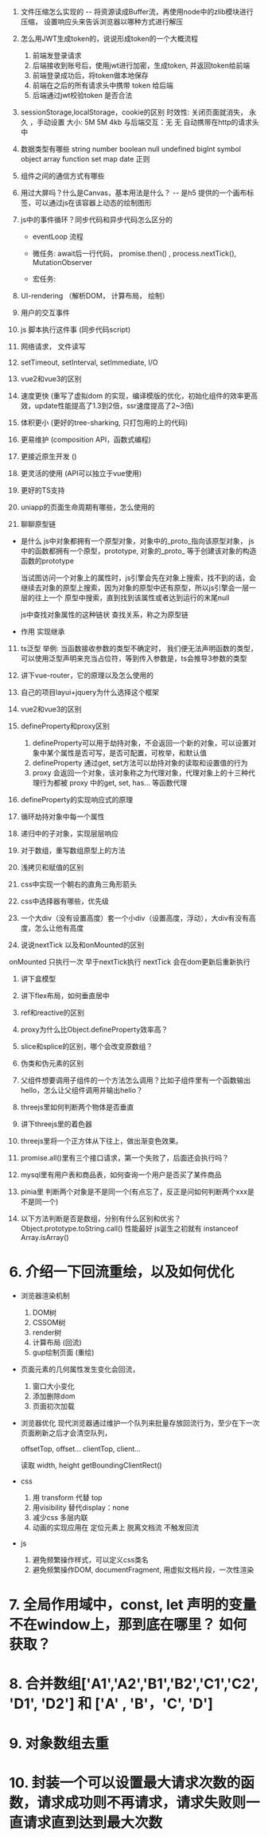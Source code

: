 1. 文件压缩怎么实现的
-- 将资源读成Buffer流，再使用node中的zlib模块进行压缩， 设置响应头来告诉浏览器以哪种方式进行解压

2. 怎么用JWT生成token的，说说形成token的一个大概流程
    1. 前端发登录请求
    2. 后端接收到账号后，使用jwt进行加密，生成token, 并返回token给前端
    3. 前端登录成功后，将token做本地保存
    4. 前端在之后的所有请求头中携带 token 给后端
    5. 后端通过jwt校验token 是否合法

3. sessionStorage,localStorage，cookie的区别
    时效性: 关闭页面就消失， 永久 ，手动设置
    大小: 5M   5M  4kb
    与后端交互：无  无  自动携带在http的请求头中

4. 数据类型有哪些
  string number boolean null undefined bigInt symbol
  object array function set map date 正则 
5. 组件之间的通信方式有哪些

6. 用过大屏吗？什么是Canvas，基本用法是什么？
  -- 是h5 提供的一个画布标签，可以通过js在该容器上动态的绘制图形
    
7. js中的事件循环？同步代码和异步代码怎么区分的
    - eventLoop 流程
    - 微任务: await后一行代码， promise.then() , process.nextTick(), MutationObserver

    - 宏任务: 
  1. UI-rendering （解析DOM， 计算布局， 绘制）
  2. 用户的交互事件
  3. js 脚本执行这件事 (同步代码script)
  4. 网络请求， 文件读写
  5. setTimeout, setInterval, setImmediate, I/O


8. vue2和vue3的区别
  1. 速度更快 (重写了虚拟dom 的实现，编译模版的优化，初始化组件的效率更高效，update性能提高了1.3到2倍，ssr速度提高了2~3倍)
  2. 体积更小 (更好的tree-sharking, 只打包用的上的代码)
  3. 更易维护 (composition API，函数式编程)
  4. 更接近原生开发 ()
  5. 更灵活的使用 (API可以独立于vue使用)
  6. 更好的TS支持


9. uniapp的页面生命周期有哪些，怎么使用的



10. 聊聊原型链
  - 是什么
    js中对象都拥有一个原型对象，对象中的_proto_指向该原型对象，
    js中的函数都拥有一个原型，prototype, 
    对象的_proto_ 等于创建该对象的构造函数的prototype

    当试图访问一个对象上的属性时，js引擎会先在对象上搜索，找不到的话，会继续去对象的原型上搜索，因为对象的原型中还有原型，所以js引擎会一层一层的往上一个 
    原型中搜索，直到找到该属性或者达到运行的末尾null

    js中查找对象属性的这种链状 查找关系，称之为原型链

  - 作用
    实现继承


11. ts泛型 
  举例: 当函数接收参数的类型不确定时， 我们便无法声明函数的类型，可以使用泛型声明来充当占位符，等到传入参数是，ts会推导3参数的类型


12. 讲下vue-router，它的原理以及怎么使用的



1. 自己的项目layui+jquery为什么选择这个框架

2. vue2和vue3的区别
3. defineProperty和proxy区别
    1. defineProperty可以用于劫持对象，不会返回一个新的对象，可以设置对象中某个属性是否可写，是否可配置，可枚举，和默认值
    2. defineProperty 通过get, set方法可以劫持对象的读取和设置值的行为
    3. proxy 会返回一个对象，该对象称之为代理对象，代理对象上的十三种代理行为都被 proxy 中的get, set, has... 等函数代理

4. defineProperty的实现响应式的原理
  1. 循环劫持对象中每一个属性
  2. 递归中的子对象，实现层层响应
  3. 对于数组，重写数组原型上的方法

5. 浅拷贝和赋值的区别 
6. css中实现一个朝右的直角三角形箭头


7. css中选择器有哪些，优先级

8. 一个大div（没有设置高度）套一个小div（设置高度，浮动），大div有没有高度，怎么让他有高度
9. 说说nextTick 以及和onMounted的区别
    
onMounted 只执行一次  早于nextTick执行
nextTick 会在dom更新后重新执行






1. 讲下盒模型
2. 讲下flex布局，如何垂直居中
3. ref和reactive的区别
4. proxy为什么比Object.defineProperty效率高？
5. slice和splice的区别，哪个会改变原数组？
6. 伪类和伪元素的区别
7. 父组件想要调用子组件的一个方法怎么调用？比如子组件里有一个函数输出hello，怎么让父组件调用并输出hello？
8. threejs里如何判断两个物体是否垂直
9. 讲下threejs里的着色器
10. threejs里将一个正方体从下往上，做出渐变色效果。
11. promise.all()里有三个接口请求，第一个失败了，后面还会执行吗？
12. mysql里有用户表和商品表，如何查询一个用户是否买了某件商品
13. pinia里 判断两个对象是不是同一个(有点忘了，反正是问如何判断两个xxx是不是同一个)




5. 以下方法判断是否是数组，分别有什么区别和优劣？
  Object.prototype.toString.call()   性能最好 js诞生之初就有
  instanceof
  Array.isArray()


# 6. 介绍一下回流重绘，以及如何优化
  - 浏览器渲染机制
    1. DOM树
    2. CSSOM树
    3. render树
    4. 计算布局   (回流)
    5. gup绘制页面  (重绘)

  - 页面元素的几何属性发生变化会回流，
    1. 窗口大小变化
    2. 添加删除dom
    3. 页面初次加载
  
  - 浏览器优化
    现代浏览器通过维护一个队列来批量存放回流行为，至少在下一次页面刷新之后才会清空队列，

    offsetTop, offset...
    clientTop, client...

    读取 width, height
    getBoundingClientRect()

  - css 
    1. 用 transform 代替 top
    2. 用visibility 替代display：none
    3. 减少css 多层内联
    4. 动画的实现应用在 定位元素上 脱离文档流 不触发回流

  - js
    1. 避免频繁操作样式，可以定义css类名
    2. 避免频繁操作DOM, documentFragment, 用虚拟文档片段，一次性渲染







# 7. 全局作用域中，const, let 声明的变量不在window上，那到底在哪里？ 如何获取？

# 8. 合并数组['A1','A2','B1','B2','C1','C2', 'D1', 'D2'] 和 ['A' , 'B'，'C', 'D']

# 9. 对象数组去重

# 10. 封装一个可以设置最大请求次数的函数，请求成功则不再请求，请求失败则一直请求直到达到最大次数
  